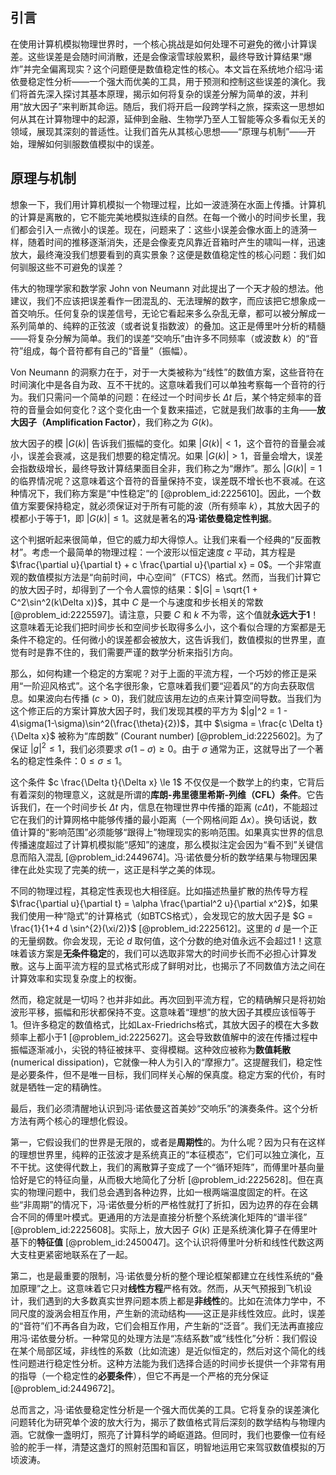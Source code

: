 ## 引言
在使用计算机模拟物理世界时，一个核心挑战是如何处理不可避免的微小计算误差。这些误差是会随时间消散，还是会像滚雪球般累积，最终导致计算结果“爆炸”并完全偏离现实？这个问题便是数值稳定性的核心。本文旨在系统地介绍冯·诺依曼稳定性分析——一个强大而优美的工具，用于预测和控制这些误差的演化。我们将首先深入探讨其基本原理，揭示如何将复杂的误差分解为简单的波，并利用“放大因子”来判断其命运。随后，我们将开启一段跨学科之旅，探索这一思想如何从其在计算物理中的起源，延伸到金融、生物学乃至人工智能等众多看似无关的领域，展现其深刻的普适性。让我们首先从其核心思想——“原理与机制”——开始，理解如何驯服数值模拟中的误差。

## 原理与机制

想象一下，我们用计算机模拟一个物理过程，比如一波涟漪在水面上传播。计算机的计算是离散的，它不能完美地模拟连续的自然。在每一个微小的时间步长里，我们都会引入一点微小的误差。现在，问题来了：这些小误差会像水面上的涟漪一样，随着时间的推移逐渐消失，还是会像麦克风靠近音箱时产生的啸叫一样，迅速放大，最终淹没我们想要看到的真实景象？这便是数值稳定性的核心问题：我们如何驯服这些不可避免的误差？

伟大的物理学家和数学家 John von Neumann 对此提出了一个天才般的想法。他建议，我们不应该把误差看作一团混乱的、无法理解的数字，而应该把它想象成一首交响乐。任何复杂的误差信号，无论它看起来多么杂乱无章，都可以被分解成一系列简单的、纯粹的正弦波（或者说复指数波）的叠加。这正是傅里叶分析的精髓——将复杂分解为简单。我们的误差“交响乐”由许多不同频率（或波数 $k$）的“音符”组成，每个音符都有自己的“音量”（振幅）。

Von Neumann 的洞察力在于，对于一大类被称为“线性”的数值方案，这些音符在时间演化中是各自为政、互不干扰的。这意味着我们可以单独考察每一个音符的行为。我们只需问一个简单的问题：在经过一个时间步长 $\Delta t$ 后，某个特定频率的音符的音量会如何变化？这个变化由一个复数来描述，它就是我们故事的主角——**放大因子（Amplification Factor）**，我们称之为 $G(k)$。

放大因子的模 $|G(k)|$ 告诉我们振幅的变化。如果 $|G(k)| < 1$，这个音符的音量会减小，误差会衰减，这是我们想要的稳定情况。如果 $|G(k)| > 1$，音量会增大，误差会指数级增长，最终导致计算结果面目全非，我们称之为“爆炸”。那么 $|G(k)| = 1$ 的临界情况呢？这意味着这个音符的音量保持不变，误差既不增长也不衰减。在这种情况下，我们称方案是“中性稳定”的 [@problem_id:2225610]。因此，一个数值方案要保持稳定，就必须保证对于所有可能的波（所有频率 $k$），其放大因子的模都小于等于1，即 $|G(k)| \le 1$。这就是著名的**冯·诺依曼稳定性判据**。

这个判据听起来很简单，但它的威力却大得惊人。让我们来看一个经典的“反面教材”。考虑一个最简单的物理过程：一个波形以恒定速度 $c$ 平动，其方程是 $\frac{\partial u}{\partial t} + c \frac{\partial u}{\partial x} = 0$。一个非常直观的数值模拟方法是“向前时间，中心空间”（FTCS）格式。然而，当我们计算它的放大因子时，却得到了一个令人震惊的结果：$|G| = \sqrt{1 + C^2\sin^2(k\Delta x)}$，其中 $C$ 是一个与速度和步长相关的常数 [@problem_id:2225597]。请注意，只要 $C$ 和 $k$ 不为零，这个值就**永远大于1**！这意味着无论我们把时间步长和空间步长取得多么小，这个看似合理的方案都是无条件不稳定的。任何微小的误差都会被放大，这告诉我们，数值模拟的世界里，直觉有时是靠不住的，我们需要严谨的数学分析来指引方向。

那么，如何构建一个稳定的方案呢？对于上面的平流方程，一个巧妙的修正是采用“一阶迎风格式”。这个名字很形象，它意味着我们要“迎着风”的方向去获取信息。如果波向右传播 ($c>0$)，我们就应该用左边的点来计算空间导数。当我们为这个修正后的方案计算放大因子时，我们发现其模的平方为 $|g|^2 = 1 - 4\sigma(1-\sigma)\sin^2(\frac{\theta}{2})$，其中 $\sigma = \frac{c \Delta t}{\Delta x}$ 被称为“库朗数” (Courant number) [@problem_id:2225602]。为了保证 $|g|^2 \le 1$，我们必须要求 $\sigma(1-\sigma) \ge 0$。由于 $\sigma$ 通常为正，这就导出了一个著名的稳定性条件：$0 \le \sigma \le 1$。

这个条件 $c \frac{\Delta t}{\Delta x} \le 1$ 不仅仅是一个数学上的约束，它背后有着深刻的物理意义，这就是所谓的**库朗-弗里德里希斯-列维（CFL）条件**。它告诉我们，在一个时间步长 $\Delta t$ 内，信息在物理世界中传播的距离 ($c \Delta t$)，不能超过它在我们的计算网格中能够传播的最小距离（一个网格间距 $\Delta x$）。换句话说，数值计算的“影响范围”必须能够“跟得上”物理现实的影响范围。如果真实世界的信息传播速度超过了计算机模拟能“感知”的速度，那么模拟注定会因为“看不到”关键信息而陷入混乱 [@problem_id:2449674]。冯·诺依曼分析的数学结果与物理因果律在此处实现了完美的统一，这正是科学之美的体现。

不同的物理过程，其稳定性表现也大相径庭。比如描述热量扩散的热传导方程 $\frac{\partial u}{\partial t} = \alpha \frac{\partial^2 u}{\partial x^2}$，如果我们使用一种“隐式”的计算格式（如BTCS格式），会发现它的放大因子是 $G = \frac{1}{1+4 d \sin^{2}(\xi/2)}$ [@problem_id:2225612]。这里的 $d$ 是一个正的无量纲数。你会发现，无论 $d$ 取何值，这个分数的绝对值永远不会超过1！这意味着该方案是**无条件稳定**的，我们可以选取非常大的时间步长而不必担心计算发散。这与上面平流方程的显式格式形成了鲜明对比，也揭示了不同数值方法之间在计算效率和实现复杂度上的权衡。

然而，稳定就是一切吗？也并非如此。再次回到平流方程，它的精确解只是将初始波形平移，振幅和形状都保持不变。这意味着“理想”的放大因子其模应该恒等于1。但许多稳定的数值格式，比如Lax-Friedrichs格式，其放大因子的模在大多数频率上都小于1 [@problem_id:2225627]。这会导致数值解中的波在传播过程中振幅逐渐减小，尖锐的特征被抹平、变得模糊。这种效应被称为**数值耗散** (numerical dissipation)，它就像一种人为引入的“摩擦力”。这提醒我们，稳定性是必要条件，但不是唯一目标，我们同样关心解的保真度。稳定方案的代价，有时就是牺牲一定的精确性。

最后，我们必须清醒地认识到冯·诺依曼这首美妙“交响乐”的演奏条件。这个分析方法有两个核心的理想化假设。

第一，它假设我们的世界是无限的，或者是**周期性**的。为什么呢？因为只有在这样的理想世界里，纯粹的正弦波才是系统真正的“本征模态”，它们可以独立演化，互不干扰。这使得代数上，我们的离散算子变成了一个“循环矩阵”，而傅里叶基向量恰好是它的特征向量，从而极大地简化了分析 [@problem_id:2225628]。但在真实的物理问题中，我们总会遇到各种边界，比如一根两端温度固定的杆。在这些“非周期”的情况下，冯·诺依曼分析的严格性就打了折扣，因为边界的存在会耦合不同的傅里叶模式。更通用的方法是直接分析整个系统演化矩阵的“谱半径” [@problem_id:2225608]。实际上，放大因子 $G(k)$ 正是系统演化算子在傅里叶基下的**特征值** [@problem_id:2450047]。这个认识将傅里叶分析和线性代数这两大支柱更紧密地联系在了一起。

第二，也是最重要的限制，冯·诺依曼分析的整个理论框架都建立在线性系统的“叠加原理”之上。这意味着它只对**线性方程**严格有效。然而，从天气预报到飞机设计，我们遇到的大多数真实世界问题本质上都是**非线性**的。比如在流体力学中，不同尺度的漩涡会相互作用，产生新的流动结构——这正是非线性效应。此时，误差的“音符”们不再各自为政，它们会相互作用，产生新的“泛音”。我们无法再直接应用冯·诺依曼分析。一种常见的处理方法是“冻结系数”或“线性化”分析：我们假设在某个局部区域，非线性的系数（比如流速）是近似恒定的，然后对这个简化的线性问题进行稳定性分析。这种方法能为我们选择合适的时间步长提供一个非常有用的指导（一个稳定性的**必要条件**），但它不再是一个严格的充分保证 [@problem_id:2449672]。

总而言之，冯·诺依曼稳定性分析是一个强大而优美的工具。它将复杂的误差演化问题转化为研究单个波的放大行为，揭示了数值格式背后深刻的数学结构与物理内涵。它就像一盏明灯，照亮了计算科学的崎岖道路。但同时，我们也要像一位有经验的舵手一样，清楚这盏灯的照射范围和盲区，明智地运用它来驾驭数值模拟的万顷波涛。